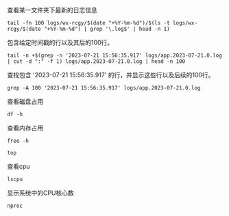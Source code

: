 查看某一文件夹下最新的日志信息

```shell
tail -fn 100 logs/wx-rcgy/$(date "+%Y-%m-%d")/$(ls -t logs/wx-rcgy/$(date "+%Y-%m-%d") | grep '\.log$' | head -n 1)
```

包含给定时间戳的行以及其后的100行。

```shell
tail -n +$(grep -n '2023-07-21 15:56:35.917' logs/app.2023-07-21.0.log | cut -d ":" -f 1) logs/app.2023-07-21.0.log | head -n 100
```

查找包含 '2023-07-21 15:56:35.917' 的行，并显示这些行以及后续的100行。

```shell
grep -A 100 '2023-07-21 15:56:35.917' logs/app.2023-07-21.0.log
```

查看磁盘占用

```shell
df -h
```

查看内存占用

```shell
free -h
```

```shell
top
```

查看cpu

```shell
lscpu
```

显示系统中的CPU核心数

```shell
nproc
```
